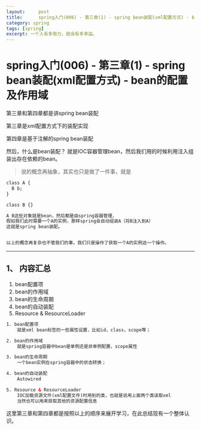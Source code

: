 ```yaml
---
layout:     post
title:      spring入门(006) - 第三章(1) - spring bean装配(xml配置方式) - bean的配置及作用域
category: spring
tags: [spring]
excerpt: 一个人有多努力，就会有多幸运。
---
```


spring入门(006) - 第三章(1) - spring bean装配(xml配置方式) - bean的配置及作用域
=======================================

第三章和第四章都是讲spring bean装配

第三章是xml配置方式下的装配实现

第四章是基于注解的spring bean装配

然后，什么是bean装配？ 就是IOC容器管理bean，然后我们用的时候利用注入组装出存在依赖的bean。

> 说的概念再抽象，其实也只是做了一件事，就是

```html
class A {
  B b;
}

class B {}

A B这些对象就是bean，然后都是由spring容器管理，
假如我们此时需要一个A的实例，那样spring会自动组装A（将B注入到A）
这就是spring bean装配。


以上的概念再复杂也不管我们的事，我们只是操作了获取一个A的实例这一个操作。
```

-----------------------------------------

1、 内容汇总
-----------------------------------------

1. bean配置项
2. bean的作用域
3. bean的生命周期
4. bean的自动装配
5. Resource & ResourceLoader

```html
1. bean配置项
    就是xml bean标签的一些属性设置，比如id，class，scope等；

2. bean的作用域
    就是spring容器中bean是单例还是非单例配置，scope属性

3. bean的生命周期
    一个bean实例在spring容器中的状态转换；

4. bean的自动装配
    Autowired

5. Resource & ResourceLoader
    IOC加载资源文件(xml配置文件)时用到的类，也就是说用上面两个类读取xml
    当然也可以用来获取其他的资源配置信息
```


这里第三章和第四章都是按照以上的顺序来展开学习，在此总结现有一个整体认识。
